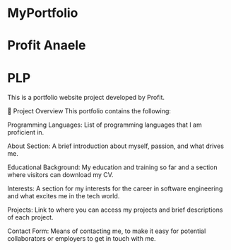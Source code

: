 # MyPortfolio
# Profit Anaele
# PLP

This is a portfolio website project developed by Profit.

🌟 Project Overview
This portfolio contains the following:

Programming Languages: List of programming languages that I am proficient in.

About Section: A brief introduction about myself, passion, and what drives me.

Educational Background: My education and training so far and a section where visitors can download my CV.

Interests: A section for my interests for the career in software engineering and what excites me in the tech world.

Projects: Link to where you can access my projects and brief descriptions of each project.

Contact Form: Means of contacting me, to make it easy for potential collaborators or employers to get in touch with me.
